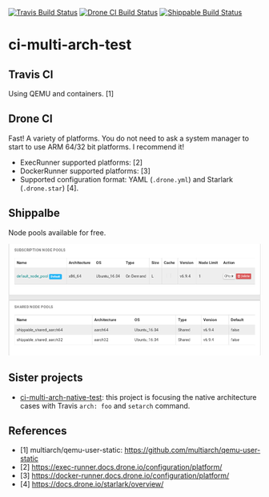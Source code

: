 [![Travis Build Status](https://travis-ci.org/junaruga/ci-multi-arch-test.svg?branch=master)](https://travis-ci.org/junaruga/ci-multi-arch-test)
[![Drone CI Build Status](https://cloud.drone.io/api/badges/junaruga/ci-multi-arch-test/status.svg)](https://cloud.drone.io/junaruga/ci-multi-arch-test)
[![Shippable Build Status](https://api.shippable.com/projects/5bcc7f4a5a66a20600226e18/badge?branch=master)](https://app.shippable.com/github/junaruga/ci-multi-arch-test/runs?branchName=master)

# ci-multi-arch-test

## Travis CI

Using QEMU and containers. [1]

## Drone CI

Fast! A variety of platforms. You do not need to ask a system manager to start to use ARM 64/32 bit platforms. I recommend it!

* ExecRunner supported platforms: [2]
* DockerRunner supported platforms: [3]
* Supported configuration format: YAML (`.drone.yml`) and Starlark (`.drone.star`) [4].

## Shippalbe

Node pools available for free.

![alt text](resources/shippable_node_pools.png "Shippable node pools")

## Sister projects

* [ci-multi-arch-native-test](https://github.com/junaruga/ci-multi-arch-native-test): this project is focusing the native architecture cases with Travis `arch: foo` and `setarch` command.

## References

* [1] multiarch/qemu-user-static: https://github.com/multiarch/qemu-user-static
* [2] https://exec-runner.docs.drone.io/configuration/platform/
* [3] https://docker-runner.docs.drone.io/configuration/platform/
* [4] https://docs.drone.io/starlark/overview/
